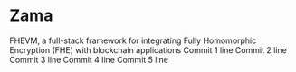 # Zama
FHEVM, a full-stack framework for integrating Fully Homomorphic Encryption (FHE) with blockchain applications
Commit 1 line
Commit 2 line
Commit 3 line
Commit 4 line
Commit 5 line
